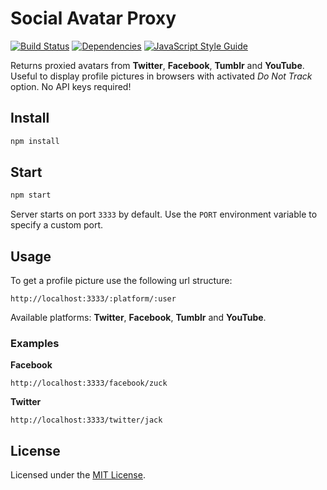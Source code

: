 # Social Avatar Proxy

[![Build Status](https://img.shields.io/travis/fabsrc/social-avatar-proxy.svg?style=flat-square)](https://travis-ci.org/fabsrc/social-avatar-proxy)
[![Dependencies](https://img.shields.io/david/fabsrc/social-avatar-proxy.svg?style=flat-square)](https://david-dm.org/fabsrc/social-avatar-proxy)
[![JavaScript Style Guide](https://img.shields.io/badge/code%20style-standard-brightgreen.svg?style=flat-square)](http://standardjs.com/)

Returns proxied avatars from **Twitter**, **Facebook**, **Tumblr** and **YouTube**. Useful to display profile pictures in browsers with activated *Do Not Track* option. No API keys required!

## Install

```bash
npm install
```

## Start

```bash
npm start
```

Server starts on port `3333` by default. Use the `PORT` environment variable to specify a custom port.

## Usage

To get a profile picture use the following url structure:

```
http://localhost:3333/:platform/:user
```

Available platforms: **Twitter**, **Facebook**, **Tumblr** and **YouTube**.

### Examples

**Facebook**

```
http://localhost:3333/facebook/zuck
```

**Twitter**

```
http://localhost:3333/twitter/jack
```


## License

Licensed under the [MIT License](http://opensource.org/licenses/mit-license.php).
